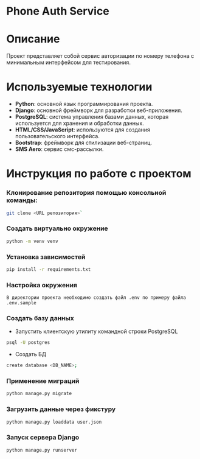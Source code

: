 # Phone Auth Service

# Описание 
Проект представляет собой сервис авторизации по номеру телефона с минимальным интерфейсом для тестирования.

# Используемые технологии
* **Python**: основной язык программирования проекта.
* **Django**: основной фреймворк для разработки веб-приложения.
* **PostgreSQL**: система управления базами данных, которая используется для хранения и обработки данных.
* **HTML/CSS/JavaScript**: используются для создания пользовательского интерфейса.
* **Bootstrap**: фреймворк для стилизации веб-страниц.
* **SMS Aero**: сервис смс-рассылки. 

# Инструкция по работе с проектом
### Клонирование репозитория помощью консольной команды:
```bash
git clone <URL репозитория>`
```
### Создать виртуально окружение
```bash
python -m venv venv
```
### Установка зависимостей
```bash
pip install -r requirements.txt
```
### Настройка окружения
```
В директории проекта необходимо создать файл .env по примеру файла .env.sample
```

### Создать базу данных
- Запустить клиентскую утилиту командной строки PostgreSQL

```bash
psql -U postgres
```

- Создать БД

```bash
create database <DB_NAME>;
```

### Применение миграций
```bash
python manage.py migrate
```

### Загрузить данные через фикстуру
```bash
python manage.py loaddata user.json
```

### Запуск сервера Django
```bash
python manage.py runserver
```